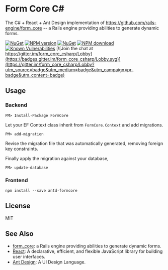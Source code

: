 # Form Core C\#

The C# + React + Ant Design implementation of https://github.com/rails-engine/form_core -- a Rails engine providing abilities to generate dynamic forms.


[![NuGet](https://img.shields.io/nuget/v/FormCore.svg?style=flat-square)](https://www.nuget.org/packages/FormCore)
[![NPM version][npm-image]][npm-url]
[![NuGet](https://img.shields.io/nuget/dt/FormCore.svg?style=flat-square)](https://www.nuget.org/packages/FormCore)
[![NPM download][download-image]][download-url]
[![Known Vulnerabilities][snyk-image]][snyk-url]
[![Join the chat at https://gitter.im/form_core_csharp/Lobby](https://badges.gitter.im/form_core_csharp/Lobby.svg)](https://gitter.im/form_core_csharp/Lobby?utm_source=badge&utm_medium=badge&utm_campaign=pr-badge&utm_content=badge)

[npm-image]: https://img.shields.io/npm/v/antd-formcore.svg?style=flat-square
[npm-url]: https://npmjs.org/package/antd-formcore
[snyk-image]: https://snyk.io/test/npm/antd-formcore/badge.svg?style=flat-square
[snyk-url]: https://snyk.io/test/npm/antd-formcore
[download-image]: https://img.shields.io/npm/dm/antd-formcore.svg?style=flat-square
[download-url]: https://npmjs.org/package/antd-formcore

## Usage

### Backend

    PM> Install-Package FormCore

Let your EF Context class inherit from `FormCore.Context` and add migrations.

    PM> add-migration

Revise the migration file that was automatically generated, removing foreign key constraints.

Finally apply the migration against your database,

    PM> update-database

### Frontend

    npm install --save antd-formcore

## License

MIT

## See Also

- [form_core](https://github.com/rails-engine/form_core): a Rails engine providing abilities to generate dynamic forms.
- [React](https://github.com/facebook/react/): A declarative, efficient, and flexible JavaScript library for building user interfaces.
- [Ant Design](https://github.com/ant-design/ant-design/): A UI Design Language.
